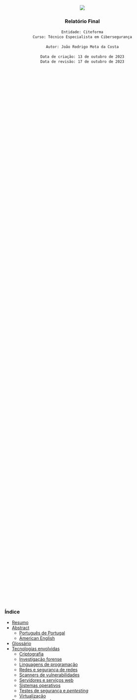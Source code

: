 <div style="display: flex; justify-content: center; align-items: center; height: 90vh;">
  <div align=center>
    <img src=".images/Citeforma.png" width=400px>
    <h3>Relatório Final</h3>

    Entidade: Citeforma
    Curso: Técnico Especialista em Cibersegurança
  
    Autor: João Rodrigo Mota da Costa

    Data de criação: 13 de outubro de 2023
    Data de revisão: 17 de outubro de 2023

  </div>
</div>
<p style="color:white">.</p>
<div style="page-break-after: always;"></div>

<h3>Índice</h3> 

- [Resumo](#resumo)
- [Abstract](#abstract)
  - [Português de Portugal](#português-de-portugal)
  - [American English](#american-english)
- [Glossário](#glossário)
- [Tecnologias envolvidas](#tecnologias-envolvidas)
  - [Criptografia](#criptografia)
  - [Investigação forense](#investigação-forense)
  - [Linguagens de programação](#linguagens-de-programação)
  - [Redes e segurança de redes](#redes-e-segurança-de-redes)
  - [Scanners de vulnerabilidades](#scanners-de-vulnerabilidades)
  - [Servidores e serviços web](#servidores-e-serviços-web)
  - [Sistemas operativos](#sistemas-operativos)
  - [Testes de segurança e *pentesting*](#testes-de-segurança-e-pentesting)
  - [Virtualização](#virtualização)
- [Desenvolvimento do curso](#desenvolvimento-do-curso)
  - [Análise de evidências e vulnerabilidades](#análise-de-evidências-e-vulnerabilidades)
  - [Cibersegurança e ciberdefesa](#cibersegurança-e-ciberdefesa)
  - [Desenvolvimento profissional](#desenvolvimento-profissional)
  - [Formação geral](#formação-geral)
  - [Programação](#programação)
  - [Redes e telecomunicações](#redes-e-telecomunicações)
  - [Sistemas operativos](#sistemas-operativos-1)
- [Relação entre o curso e a formação em contexto de trabalho](#relação-entre-o-curso-e-a-formação-em-contexto-de-trabalho)
- [Conclusão](#conclusão)

<div style="page-break-after: always;"></div>

## Resumo
No âmbito deste relatório, delineio a minha jornada ao longo do curso de Técnico Especialista em Cibersegurança no Citeforma, e do subsequente estágio, que decorreu na Wide Shift, uma MSP situada em São João da Talha, de maio a setembro de 2023. Irei proporcionar uma análise detalhada das minhas interações e experiências com os formadores, destacando as suas contribuições para o meu desenvolvimento profissional. Enfatizarei as tecnologias que integrei na minha formação e aplicação prática, elucidando a sua relevância no contexto da cibersegurança. Por último, examinarei a conexão essencial entre o curso e o estágio, destacando como a minha formação académica preparou-me para as demandas do mundo real e como a experiência de estágio enriqueceu o meu conhecimento e competências. Este relatório visa oferecer uma visão abrangente do meu percurso e demonstrar o meu crescimento como profissional na área da cibersegurança.

## Abstract
### Português de Portugal
Neste relatório, é apresentada uma análise detalhada do percurso académico e profissional do autor, abrangendo o curso de Técnico Especialista em Cibersegurança e um estágio de três meses e meio na Wide Shift, uma MSP, realizado entre maio e setembro de 2023. O relatório destaca a interação do autor com os formadores, enfatiza as tecnologias fundamentais para a cibersegurança exploradas ao longo do percurso e examina a sinergia entre a formação académica e a experiência de estágio. Este relatório oferece uma visão abrangente da evolução do autor como profissional de cibersegurança, evidenciando o papel fundamental do ensino e da aplicação prática na preparação para desafios do mundo real.

### American English
This report provides a detailed analysis of the author's academic and professional journey, encompassing the Technical Specialist in Cybersecurity course and a three-and-a-half-month internship at Wide Shift, an MSP, conducted between May and September of 2023. The report highlights the author's interactions with instructors, underscores the fundamental technologies explored in the field of cybersecurity, and examines the synergy between academic training and internship experience. This report offers a comprehensive view of the author's evolution as a cybersecurity professional, emphasizing the pivotal role of education and practical application in preparation for real-world challenges.

<div style="page-break-after: always;"></div>

## Glossário
Este glossário destina-se a fornecer uma referência rápida e útil para os termos e conceitos essenciais utilizados ao longo deste relatório. A cibersegurança é um campo em constante evolução, repleto de terminologia técnica específica, e este recurso foi criado para auxilio na compreensão e interpretação do conteúdo apresentado.

Termo | Significado em Inglês | Significado em Português | Definição
-|-|-|-
**eTOM** | Enhanced Telecom Operations Map | Mapa Aprimorado de Operações de Telecomunicações | Modelo de processo que descreve as operações de telecomunicações de uma organização e fornece uma estrutura de gestão eficiente.
**ITIL** | Information Technology Infrastructure Library | Biblioteca de Infraestrutura de Tecnologias de Informação | Práticas recomendadas para a gestão de serviços de IT que visa melhorar a eficiência e a eficácia da entrega de serviços de IT numa organização.
***Kill Chain*** | - | Cadeia de ataque | A sequência de passos de um ataque cibernético.
**MSP** | Managed Services Provider | Provedor de Serviços Geridos | Empresa que oferece serviços geridos de TI, como monitorização, manutenção e suporte para organizações.
**OWASP** | Open Web Application Security Project | Fundação de Segurança de Aplicativos Web Abertos | Comunidade de especialistas em segurança cibernética que fornece informações e recursos para ajudar a proteger aplicações web contra ameaças de segurança, como ataques cibernéticos.
**PBX** | Private Branch Exchange | Troca Automatizada de Ramais | Sistema de telecomunicações que permite às organizações encaminhar chamadas telefónicas internas e externas para os ramais dos funcionários numa rede telefónica privada.
**SIEM** | Security Information and Event Management | Gestão e Correlação de Eventos de Segurança | Sistema que recolhe, correlaciona e analisa eventos de segurança numa rede, permitindo que as organizações detetem e respondam a possíveis ameaças de segurança.

<div style="page-break-after: always;"></div>

## Tecnologias envolvidas
Ao longo do meu percurso no curso de Técnico Especialista em Cibersegurança e no estágio subsequente, deparei-me com um vasto leque de tecnologias essenciais para o campo da cibersegurança. Estas ferramentas desempenharam um papel fundamental na minha formação e experiência prática, permitindo-me desenvolver as competências necessárias para enfrentar os desafios do mundo da segurança cibernética. Nesta secção, destacarei as tecnologias que explorei e utilizei ao longo destas duas etapas da minha jornada académica e profissional.

### Criptografia
- AES
- OpenPGP
- RSA
- Xiao Steganography

### Investigação forense
- Autopsy
- FTK Imager

### Linguagens de programação
- Bash
- Batch
- C++
- G-BASIC
- Markdown (HTML + CSS)
- Powershell
- Python
- SQL

### Redes e segurança de redes
- Cisco Packet Tracer
- Nmap
- Wireshark
- OpenCanary
- Snort
- Wazuh

### Scanners de vulnerabilidades
- OpenVAS
- Tenable Nessus

<div style="page-break-after: always;"></div>

### Servidores e serviços web
- Apache
- Asterisk
- Bind9
- NGINX
- Openfire
- OpenSSH
- Postfix
- Squid Proxy

### Sistemas operativos
- Arch Linux
- Debian
- Fedora
- Kali Linux
- Linux Mint
- OPNsense
- Parrot OS
- pfSense
- Red Hat Enterprise Linux 7/9
- Rocky Linux
- Ubuntu Desktop 22.10
- Ubuntu Server 22.04
- Windows 10/11
- Windows Server 2022

### Testes de segurança e *pentesting*
- Aircrack-ng
- Burp Suite
- Ettercap
- GoPhish
- Maltego
- Shodan
- Wifite

### Virtualização
- Hyper-V
- QEMU / KVM
- VirtualBox
- VMware ESXi
- VMware Workstation

<div style="page-break-after: always;"></div>

## Desenvolvimento do curso
### Análise de evidências e vulnerabilidades
**Formador:** Rogélio Rodrigues

**UFCDs lecionadas:**
- UFCD 9189 | Tecnologias de analise de evidências
- UFCD 9191 | Introdução às Técnicas de Análise de Evidências
- UFCD 9192 | Análise de vulnerabilidades - iniciação
- UFCD 9193 | Análise de vulnerabilidades - desenvolvimento

**Temas abordados:**
- Aplicação de scans de vulnerabilidades
- Configuração e gestão de router e firewalls pfSense
- Configuração e gestão de servidores Windows e Linux
- Configuração e utilização de sistemas PBX
- Configuração e utilização de sistemas SIEM
- Exploração de vulnerabilidades inventariadas pelo OWASP

### Cibersegurança e ciberdefesa
**Formadores:** João Almeida, Luís Roque, Paulo Vaz, Ricardo Lobo

**UFCDs lecionadas:**
- UFCD 9188 | Fundamentos de cibersegurança
- UFCD 9194 | Introdução à cibersegurança e à ciberdefesa
- UFCD 9195 | Enquadramento operacional de cibersegurança
- UFCD 9196 | Cibersegurança Ativa
- UFCD 9197 | Wargaming

**Temas abordados:**
- Desenvolvimento das capacidades de análise forense
- Desenvolvimento de atividades de *hacking* ético
- Desenvolvimento de documentação relacionada com a cibersegurança
- Identificação dos diferentes tipos de ataques cibernéticos
- Identificação das fases da *"Kill Chain"*
- Identificação do perfil e motivação de ataques cibernéticos

<div style="page-break-after: always;"></div>

### Desenvolvimento profissional
**Formador:** João Delgado

**UFCDs lecionadas:**
- UFCD 0683 | Ética e deontologia profissionais
- UFCD 5065 | Empresa - estrutura e funções
- UFCD 9187 | Legislação, segurança e privacidade

**Temas abordados:**
- Conscientização sobre a lei da cibersegurança
- Desenvolvimento das capacidades de apresentação em ambiente profissional
- Identificação dos valores morais, éticos e deontológicos associados à atividade profissional

### Formação geral
**Formadores:** José Luís Louro, Manuela Laranjeira

**UFCDs lecionadas:**
- UFCD 3769 | Probabilidades e estatística
- UFCD 5064 | Matemática
- UFCD 5745 | Inglês Técnico

**Temas abordados:**
- Cálculo de probabilidades condicionais
- Métodos de arredondamento de números
- Métodos de cálculos de matrizes
- Métodos de conversão entre bases

### Programação
**Formadores:** Luís Roque, Maria João Duarte

**UFCDs lecionadas:**
- UFCD 5089 | Programação - Algoritmos
- UFCD 5117 | Primeiros conceitos de programação e algoritmia
- UFCD 5410 | Bases de dados - conceitos
- UFCD 9190 | Introdução à programação aplicada à cibersegurança

**Temas abordados:**
- Desenvolvimento de algoritmos em pseudocódigo
- Desenvolvimento de fluxogramas
- Elaboração de *scripts* em C++ e Python
- Identificação de sistemas de informação

<div style="page-break-after: always;"></div>

### Redes e telecomunicações
**Formadores:** João Pina, Manuel Ramos

**UFCDs lecionadas:**
- UFCD 5101 | Hardware e redes de computadores
- UFCD 5102 | Redes de computadores (avançado)
- UFCD 5104 | Instalação de redes locais
- UFCD 5106 | Serviços de rede
- UFCD 5892 | Modelos de gestão de redes e de suporte a clientes

**Temas aborbados:**
- Configuração de equipamentos Cisco
- Introdução aos modelos eTOM e ITIL
- Introdução a redes de computadores
- Planeamento de redes e sub-redes

### Sistemas operativos
**Formador:** António Matias

**UFCDs lecionadas:**
- UFCD 5113 | Sistema operativo cliente (plataforma proprietária)
- UFCD 5114 | Sistema operativo servidor (plataforma proprietária)

**Temas abordados:**
- Desenvolvimento de scripts em batch 
- Introdução à configuração de sistemas Windows

<div style="page-break-after: always;"></div>

## Relação entre o curso e a formação em contexto de trabalho
O curso de Cibersegurança que frequentei desempenhou um papel fundamental na preparação e desenvolvimento das minhas competências, permitindo-me atuar de forma eficaz e segura no ambiente de trabalho da Wide Shift, uma MSP com uma carteira de cerca de 20 clientes. Ao longo do meu estágio, pude perceber a aplicabilidade direta dos conhecimentos adquiridos no âmbito do curso, o que contribuiu para uma maior eficiência e qualidade das minhas tarefas.

Uma das principais áreas em que o curso desempenhou um papel preponderante foi na criação de apresentações de cibersegurança para clientes. Através das competências desenvolvidas no curso, fui capaz de compreender de forma mais aprofundada os conceitos-chave da cibersegurança, traduzindo-os de forma clara e acessível para os clientes, enfatizando a importância de medidas preventivas e soluções específicas.

Além disso, a formação em Cibersegurança proporcionou-me a base necessária para elaborar documentação detalhada sobre auditorias de conformidade, alinhadas com os requisitos do Quadro Nacional de Referência da Cibersegurança (QNRCS) do Centro Nacional de Cibersegurança (CNCS). Isso permitiu-me contribuir ativamente para a garantia da segurança cibernética dos clientes da Wide Shift, fornecendo-lhes orientações claras e práticas para o cumprimento das normativas em vigor.

No desenvolvimento do plano de formações para o maior cliente da empresa, os conhecimentos adquiridos durante o curso permitiram-me identificar as necessidades específicas do cliente, adequando o conteúdo das formações de forma a abordar os tópicos mais relevantes e atuais em cibersegurança.

O curso também desempenhou um papel crucial na execução de testes de software, na análise forense de computadores de colaboradores dos clientes e na documentação de encriptação de discos. As competências técnicas e as metodologias aprendidas foram essenciais para conduzir investigações detalhadas e garantir a segurança dos sistemas.

A análise de websites WordPress para detetar possíveis intrusões também se beneficiou do conhecimento sólido em cibersegurança adquirido no curso, permitindo-me identificar vulnerabilidades e recomendar ações corretivas eficazes.

A criação e documentação de uma máquina virtual para campanhas de phishing com o GoPhish e o suporte proativo aos clientes basearam-se em sólidos fundamentos de segurança cibernética, possibilitando a execução segura de atividades que requerem um alto nível de conscientização em relação a possíveis ameaças.

Além disso, o curso proporcionou uma compreensão profunda das melhores práticas de diagnóstico e manutenção de equipamentos, incluindo hardware e software, bem como a configuração de dispositivos para colaboradores. Essas habilidades foram essenciais na prestação de suporte eficaz aos clientes da Wide Shift.

Em conclusão, o curso de Cibersegurança desempenhou um papel vital na minha capacitação para realizar com sucesso as diversas tarefas desafiadoras no contexto da Wide Shift. Os conhecimentos adquiridos e as competências desenvolvidas foram uma base sólida para minha atuação profissional, permitindo-me contribuir significativamente para a segurança cibernética dos clientes da empresa.

<div style="page-break-after: always;"></div>

## Conclusão
Com base na análise detalhada do percurso académico e profissional do autor, apresentada neste relatório final do curso de Técnico Especialista em Cibersegurança da Citeforma, podemos concluir que o curso oferece uma formação sólida e abrangente em tecnologias de cibersegurança, ferramentas de análise forense, defesa e pentesting. O autor demonstrou um bom domínio das tecnologias abordadas no curso, bem como uma compreensão clara dos conceitos fundamentais de cibersegurança.

Além disso, a experiência de estágio na Wide Shift permitiu ao autor aplicar seus conhecimentos em um ambiente real de trabalho e enriquecer suas competências e habilidades profissionais. Durante o estágio, o autor teve a oportunidade de trabalhar em projetos desafiadores e de colaborar com uma equipe experiente de profissionais de cibersegurança. Essa experiência foi fundamental para consolidar os conhecimentos adquiridos no curso e para desenvolver habilidades práticas de resolução de problemas.

Por fim, a relação entre o curso e a formação em contexto de trabalho é essencial para o desenvolvimento profissional na área de cibersegurança, pois permite aos alunos colocar em prática os conhecimentos adquiridos e enfrentar desafios reais do mercado. O curso oferece uma base sólida de conhecimentos teóricos e práticos, enquanto a formação em contexto de trabalho permite aos alunos aplicar esses conhecimentos em situações reais e desenvolver habilidades práticas de resolução de problemas. Em resumo, este relatório demonstra claramente o crescimento e desenvolvimento do autor como profissional na área de cibersegurança, e a importância da formação teórica e prática para o sucesso nessa área.

<div style="page-break-after: always;"></div>

<div style="display: flex; justify-content: center; align-items: center; height: 90vh;">
  <div align=center>
    <img src=".images/JoãoDaCosta-Signature.png" width=250px>
    <p>
      <sup>© João Rodrigo Mota da Costa | 17 de outubro de 2023</sup>
    </p>
  </div>
</div>